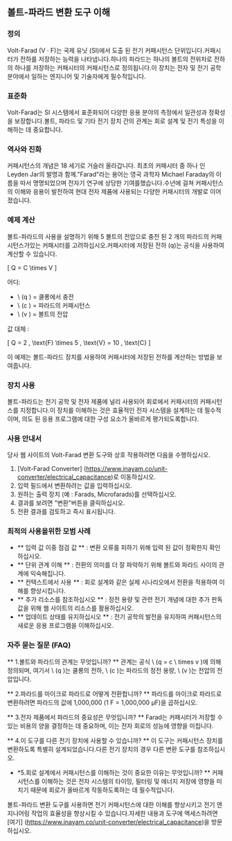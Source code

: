 ## 볼트-파라드 변환 도구 이해

### 정의
Volt-Farad (V · F)는 국제 유닛 (SI)에서 도출 된 전기 커패시턴스 단위입니다.커패시터가 전하를 저장하는 능력을 나타냅니다.하나의 파라드는 하나의 볼트의 전위차로 전하의 하나를 저장하는 커패시터의 커패시턴스로 정의됩니다.이 장치는 전자 및 전기 공학 분야에서 일하는 엔지니어 및 기술자에게 필수적입니다.

### 표준화
Volt-Farad는 SI 시스템에서 표준화되어 다양한 응용 분야의 측정에서 일관성과 정확성을 보장합니다.볼트, 파라드 및 기타 전기 장치 간의 관계는 회로 설계 및 전기 특성을 이해하는 데 중요합니다.

### 역사와 진화
커패시턴스의 개념은 18 세기로 거슬러 올라갑니다. 최초의 커패시터 중 하나 인 Leyden Jar의 발명과 함께."Farad"라는 용어는 영국 과학자 Michael Faraday의 이름을 따서 명명되었으며 전자기 연구에 상당한 기여를했습니다.수년에 걸쳐 커패시턴스의 이해와 응용이 발전하여 현대 전자 제품에 사용되는 다양한 커패시터의 개발로 이어졌습니다.

### 예제 계산
볼트-파라드의 사용을 설명하기 위해 5 볼트의 전압으로 충전 된 2 개의 파라드의 커패시턴스가있는 커패시터를 고려하십시오.커패시터에 저장된 전하 (q)는 공식을 사용하여 계산할 수 있습니다.

\[ Q = C \times V \]

어디:
- \ (q \) = 쿨롱에서 충전
- \ (c \) = 파라드의 커패시턴스
- \ (v \) = 볼트의 전압

값 대체 :

\[ Q = 2 \, \text{F} \times 5 \, \text{V} = 10 \, \text{C} \]

이 예제는 볼트-파라드 장치를 사용하여 커패시터에 저장된 전하를 계산하는 방법을 보여줍니다.

### 장치 사용
볼트-파라드는 전기 공학 및 전자 제품에 널리 사용되어 회로에서 커패시터의 커패시턴스를 지정합니다.이 장치를 이해하는 것은 효율적인 전자 시스템을 설계하는 데 필수적이며, 의도 된 응용 프로그램에 대한 구성 요소가 올바르게 평가되도록합니다.

### 사용 안내서
당사 웹 사이트의 Volt-Farad 변환 도구와 상호 작용하려면 다음을 수행하십시오.
1. [Volt-Farad Converter] (https://www.inayam.co/unit-converter/electrical_capacitance)로 이동하십시오.
2. 입력 필드에서 변환하려는 값을 입력하십시오.
3. 원하는 출력 장치 (예 : Farads, Microfarads)를 선택하십시오.
4. 결과를 보려면 "변환"버튼을 클릭하십시오.
5. 전환 결과를 검토하고 즉시 표시됩니다.

### 최적의 사용을위한 모범 사례
- ** 입력 값 이중 점검 값 ** : 변환 오류를 피하기 위해 입력 된 값이 정확한지 확인하십시오.
- ** 단위 관계 이해 ** : 전환의 의미를 더 잘 파악하기 위해 볼트와 파라드 사이의 관계에 익숙해집니다.
- ** 컨텍스트에서 사용 ** : 회로 설계와 같은 실제 시나리오에서 전환을 적용하여 이해를 향상시킵니다.
- ** 추가 리소스를 참조하십시오 ** : 정전 용량 및 관련 전기 개념에 대한 추가 판독 값을 위해 웹 사이트의 리소스를 활용하십시오.
- ** 업데이트 상태를 유지하십시오 ** : 전기 공학의 발전을 유지하여 커패시턴스의 새로운 응용 프로그램을 이해하십시오.

### 자주 묻는 질문 (FAQ)

** 1.볼트와 파라드의 관계는 무엇입니까? **
관계는 공식 \ (q = c \ times v \)에 의해 정의되며, 여기서 \ (q \)는 쿨롱의 전하, \ (c \)는 파라드의 정전 용량, \ (v \)는 전압의 전압입니다.

** 2.파라드를 마이크로 파라드로 어떻게 전환합니까? **
파라드를 마이크로 파라드로 변환하려면 파라드의 값에 1,000,000 (1 F = 1,000,000 µF)을 곱하십시오.

** 3.전자 제품에서 파라드의 중요성은 무엇입니까? **
Farad는 커패시터가 저장할 수있는 비용의 양을 결정하는 데 중요하며, 이는 전자 회로의 성능에 영향을 미칩니다.

** 4.이 도구를 다른 전기 장치에 사용할 수 있습니까? **
이 도구는 커패시턴스 장치를 변환하도록 특별히 설계되었습니다.다른 전기 장치의 경우 다른 변환 도구를 참조하십시오.

* *5.회로 설계에서 커패시턴스를 이해하는 것이 중요한 이유는 무엇입니까? **
커패시턴스를 이해하는 것은 전자 시스템의 타이밍, 필터링 및 에너지 저장에 영향을 미치기 때문에 회로가 ​​올바르게 작동하도록하는 데 필수적입니다.

볼트-파라드 변환 도구를 사용하면 전기 커패시턴스에 대한 이해를 향상시키고 전기 엔지니어링 작업의 효율성을 향상시킬 수 있습니다.자세한 내용과 도구에 액세스하려면 [여기] (https://www.inayam.co/unit-converter/electrical_capacitance)을 방문하십시오.